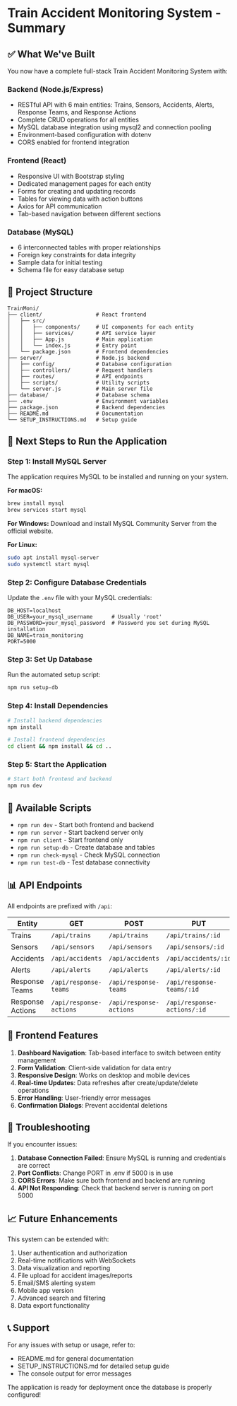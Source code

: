 # Train Accident Monitoring System - Summary

## ✅ What We've Built

You now have a complete full-stack Train Accident Monitoring System with:

### Backend (Node.js/Express)
- RESTful API with 6 main entities: Trains, Sensors, Accidents, Alerts, Response Teams, and Response Actions
- Complete CRUD operations for all entities
- MySQL database integration using mysql2 and connection pooling
- Environment-based configuration with dotenv
- CORS enabled for frontend integration

### Frontend (React)
- Responsive UI with Bootstrap styling
- Dedicated management pages for each entity
- Forms for creating and updating records
- Tables for viewing data with action buttons
- Axios for API communication
- Tab-based navigation between different sections

### Database (MySQL)
- 6 interconnected tables with proper relationships
- Foreign key constraints for data integrity
- Sample data for initial testing
- Schema file for easy database setup

## 📁 Project Structure

```
TrainMoni/
├── client/                 # React frontend
│   ├── src/
│   │   ├── components/     # UI components for each entity
│   │   ├── services/       # API service layer
│   │   ├── App.js          # Main application
│   │   └── index.js        # Entry point
│   └── package.json        # Frontend dependencies
├── server/                 # Node.js backend
│   ├── config/             # Database configuration
│   ├── controllers/        # Request handlers
│   ├── routes/             # API endpoints
│   ├── scripts/            # Utility scripts
│   └── server.js           # Main server file
├── database/               # Database schema
├── .env                    # Environment variables
├── package.json            # Backend dependencies
├── README.md               # Documentation
└── SETUP_INSTRUCTIONS.md   # Setup guide
```

## 🚀 Next Steps to Run the Application

### Step 1: Install MySQL Server
The application requires MySQL to be installed and running on your system.

**For macOS:**
```bash
brew install mysql
brew services start mysql
```

**For Windows:**
Download and install MySQL Community Server from the official website.

**For Linux:**
```bash
sudo apt install mysql-server
sudo systemctl start mysql
```

### Step 2: Configure Database Credentials
Update the `.env` file with your MySQL credentials:
```
DB_HOST=localhost
DB_USER=your_mysql_username      # Usually 'root'
DB_PASSWORD=your_mysql_password  # Password you set during MySQL installation
DB_NAME=train_monitoring
PORT=5000
```

### Step 3: Set Up Database
Run the automated setup script:
```bash
npm run setup-db
```

### Step 4: Install Dependencies
```bash
# Install backend dependencies
npm install

# Install frontend dependencies
cd client && npm install && cd ..
```

### Step 5: Start the Application
```bash
# Start both frontend and backend
npm run dev
```

## 🧪 Available Scripts

- `npm run dev` - Start both frontend and backend
- `npm run server` - Start backend server only
- `npm run client` - Start frontend only
- `npm run setup-db` - Create database and tables
- `npm run check-mysql` - Check MySQL connection
- `npm run test-db` - Test database connectivity

## 📊 API Endpoints

All endpoints are prefixed with `/api`:

| Entity | GET | POST | PUT | DELETE |
|--------|-----|------|-----|--------|
| Trains | `/api/trains` | `/api/trains` | `/api/trains/:id` | `/api/trains/:id` |
| Sensors | `/api/sensors` | `/api/sensors` | `/api/sensors/:id` | `/api/sensors/:id` |
| Accidents | `/api/accidents` | `/api/accidents` | `/api/accidents/:id` | `/api/accidents/:id` |
| Alerts | `/api/alerts` | `/api/alerts` | `/api/alerts/:id` | `/api/alerts/:id` |
| Response Teams | `/api/response-teams` | `/api/response-teams` | `/api/response-teams/:id` | `/api/response-teams/:id` |
| Response Actions | `/api/response-actions` | `/api/response-actions` | `/api/response-actions/:id` | `/api/response-actions/:id` |

## 🎨 Frontend Features

1. **Dashboard Navigation**: Tab-based interface to switch between entity management
2. **Form Validation**: Client-side validation for data entry
3. **Responsive Design**: Works on desktop and mobile devices
4. **Real-time Updates**: Data refreshes after create/update/delete operations
5. **Error Handling**: User-friendly error messages
6. **Confirmation Dialogs**: Prevent accidental deletions

## 🔧 Troubleshooting

If you encounter issues:

1. **Database Connection Failed**: Ensure MySQL is running and credentials are correct
2. **Port Conflicts**: Change PORT in .env if 5000 is in use
3. **CORS Errors**: Make sure both frontend and backend are running
4. **API Not Responding**: Check that backend server is running on port 5000

## 📈 Future Enhancements

This system can be extended with:

1. User authentication and authorization
2. Real-time notifications with WebSockets
3. Data visualization and reporting
4. File upload for accident images/reports
5. Email/SMS alerting system
6. Mobile app version
7. Advanced search and filtering
8. Data export functionality

## 📞 Support

For any issues with setup or usage, refer to:
- README.md for general documentation
- SETUP_INSTRUCTIONS.md for detailed setup guide
- The console output for error messages

The application is ready for deployment once the database is properly configured!